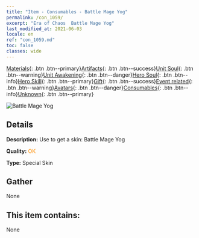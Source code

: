 ```yaml
---
title: "Item - Consumables - Battle Mage Yog"
permalink: /con_1059/
excerpt: "Era of Chaos  Battle Mage Yog"
last_modified_at: 2021-06-03
locale: en
ref: "con_1059.md"
toc: false
classes: wide
---
```

 [Materials](/Items/){: .btn .btn--primary}[Artifacts](/Items/Artifacts/){: .btn .btn--success}[Unit Soul](/Items/UnitSoul/){: .btn .btn--warning}[Unit Awakening](/Items/UnitAwakening/){: .btn .btn--danger}[Hero Soul](/Items/HeroSoul/){: .btn .btn--info}[Hero Skill](/Items/HeroSkill/){: .btn .btn--primary}[Gift](/Items/Gift/){: .btn .btn--success}[Event related](/Items/Events/){: .btn .btn--warning}[Avatars](/Items/Avatars/){: .btn .btn--danger}[Consumables](/Items/Consumables/){: .btn .btn--info}[Unknown](/Items/Unknown/){: .btn .btn--primary}

 ![Battle Mage Yog](/images/h/h_Yog3.jpg)

## Details
 **Description:** Use to get a skin: Battle Mage Yog

 **Quality:** <span style="color: #FF8C00">OK</span>

 **Type:** Special Skin

## Gather

  None

## This item contains:

  None

